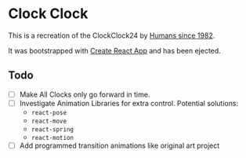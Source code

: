 
# Clock Clock
This is a recreation of the ClockClock24 by [Humans since 1982](https://www.humanssince1982.com/).

It was bootstrapped with [Create React App](https://github.com/facebookincubator/create-react-app) and has been ejected.

## Todo
* [ ] Make All Clocks only go forward in time.
* [ ] Investigate Animation Libraries for extra control. Potential solutions:
  * `react-pose`
  * `react-move`
  * `react-spring`
  * `react-motion`
* [ ] Add programmed transition animations like original art project
